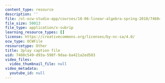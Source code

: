 ```yaml
---
content_type: resource
description: ''
file: /ol-ocw-studio-app/courses/18-06-linear-algebra-spring-2010/7460c549d93a598f9daaba421a2ed583_FX4C-JpTFgY.vtt
file_size: 50013
file_type: application/x-subrip
learning_resource_types: []
license: https://creativecommons.org/licenses/by-nc-sa/4.0/
ocw_type: OCWFile
resourcetype: Other
title: 3play caption file
uid: 7460c549-d93a-598f-9daa-ba421a2ed583
video_files:
  video_thumbnail_file: null
video_metadata:
  youtube_id: null
---
```

